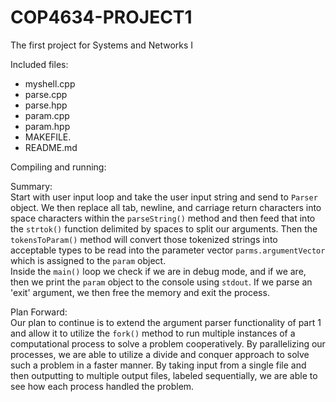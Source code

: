 # COP4634-PROJECT1
The first project for Systems and Networks I

Included files:

* myshell.cpp
* parse.cpp
* parse.hpp
* param.cpp
* param.hpp
* MAKEFILE.
* README.md

Compiling and running:

Summary:  
Start with user input loop and take the user input string and send to `Parser` object. We then replace all tab, newline, and carriage return characters into space characters within the `parseString()` method and then feed that into the `strtok()` function delimited by spaces to split our arguments. Then the `tokensToParam()` method will convert those tokenized strings into acceptable types to be read into the parameter vector `parms.argumentVector` which is assigned to the `param` object.  
Inside the `main()` loop we check if we are in debug mode, and if we are, then we print the `param` object to the console using `stdout`. If we parse an 'exit' argument, we then free the memory and exit the process.

Plan Forward:  
Our plan to continue is to extend the argument parser functionality of part 1 and allow it to utilize the `fork()` method to run multiple instances of a computational process to solve a problem cooperatively. By parallelizing our processes, we are able to utilize a divide and conquer approach to solve such a problem in a faster manner. By taking input from a single file and then outputting to multiple output files, labeled sequentially, we are able to see how each process handled the problem.